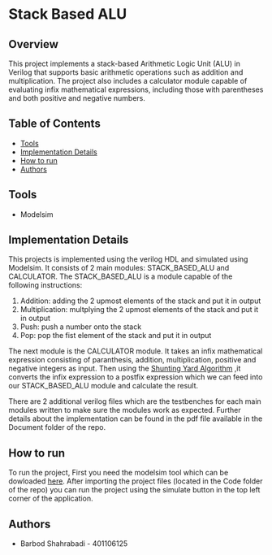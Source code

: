# Stack Based ALU

## Overview
This project implements a stack-based Arithmetic Logic Unit (ALU) in Verilog that supports basic arithmetic operations such as addition and multiplication. The project also includes a calculator module capable of evaluating infix mathematical expressions, including those with parentheses and both positive and negative numbers.

## Table of Contents
- [Tools](#tools)
- [Implementation Details](#implementation-details)
- [How to run](#how-to-run)
- [Authors](#authors)

## Tools
- Modelsim

## Implementation Details
This projects is implemented using the verilog HDL and simulated using Modelsim.
It consists of 2 main modules: STACK_BASED_ALU and CALCULATOR.
The STACK_BASED_ALU is a module capable of the following instructions:
1. Addition: adding the 2 upmost elements of the stack and put it in output
2. Multiplication: multplying the 2 upmost elements of the stack and put it in output
3. Push: push a number onto the stack
4. Pop: pop the fist element of the stack and put it in output

The next module is the CALCULATOR module. It takes an infix mathematical expression consisting of paranthesis, addition, multiplication, positive and negative integers 
as input. Then using the [Shunting Yard Algorithm](https://en.wikipedia.org/wiki/Shunting_yard_algorithm#:~:text=In%20computer%20science%2C%20the%20shunting,abstract%20syntax%20tree%20(AST).)
,it converts the infix expression to a postfix expression which we can feed into our STACK_BASED_ALU module and calculate the result.

There are 2 additional verilog files which are the testbenches for each main modules written to make sure the modules work as expected.
Further details about the implementation can be found in the pdf file available in the Document folder of the repo.

## How to run
To run the project, First you need the modelsim tool which can be dowloaded [here](https://www.intel.com/content/www/us/en/software-kit/750368/modelsim-intel-fpgas-standard-edition-software-version-18-1.html). After importing the project files (located in the Code folder of the repo) you can run the project using the simulate button in the top left corner of the application.

## Authors
- Barbod Shahrabadi - 401106125
